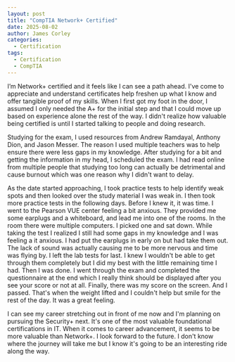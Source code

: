 ```yaml
---
layout: post
title: "CompTIA Network+ Certified"
date: 2025-08-02
author: James Corley
categories:
  - Certification
tags:
  - Certification
  - CompTIA
---
```


I’m Network+ certified and it feels like I can see a path ahead. I've come to appreciate and
understand certificates help freshen up what I know and offer tangible proof of my skills. When I
first got my foot in the door, I assumed I only needed the A+ for the initial step and that I could move
up based on experience alone the rest of the way. I didn't realize how valuable being certified is
until I started talking to people and doing research.

Studying for the exam, I used resources from Andrew Ramdayal, Anthony Dion, and Jason Messer. The reason I used multiple
teachers was to help ensure there were less gaps in my knowledge. After studying for a bit and getting the information in
my head, I scheduled the exam. I had read online from multiple people that studying too long can actually be detrimental
and cause burnout which was one reason why I didn't want to delay.

As the date started approaching, I took practice tests to help identify weak spots and then looked over the study material
I was weak in. I then took more practice tests in the following days. Before I knew it, it was time. I went to the Pearson
VUE center feeling a bit anxious. They provided me some earplugs and a whiteboard, and lead me into one of the rooms. In the
room there were multiple computers. I picked one and sat down. While taking the test I realized I still had some gaps in my
knowledge and I was feeling a it anxious. I had put the earplugs in early on but had take them out. The lack of sound was
actually causing me to be more nervous and time was flying by. I left the lab tests for last. I knew I wouldn't be able to
get through them completely but I did my best with the little remaining time I had. Then I was done. I went through the exam
and completed the questionnaire at the end which I really think should be displayed after you see your score or not at all.
Finally, there was my score on the screen. And I passed. That's when the weight lifted and I couldn't help but smile for the
rest of the day. It was a great feeling.

I can see my career stretching out in front of me now and I'm planning on pursuing the Security+ next. It's one of the most
valuable foundational certifications in IT. When it comes to career advancement, it seems to be more valuable than Network+.
I look forward to the future. I don't know where the journey will take me but I know it's going to be an interesting ride
along the way.
